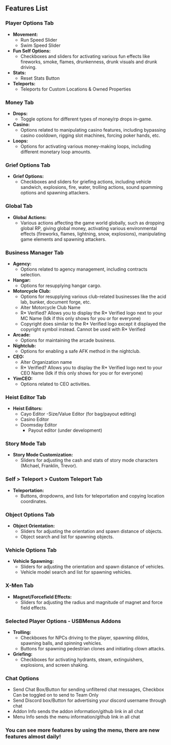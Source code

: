 ## Features List

### Player Options Tab
- **Movement:**
  - Run Speed Slider
  - Swim Speed Slider
- **Fun Self Options:**
  - Checkboxes and sliders for activating various fun effects like fireworks, smoke, flames, drunkenness, drunk visuals and drunk driving.
- **Stats:**
  - Reset Stats Button
- **Teleports:**
  - Teleports for Custom Locations & Owned Properties

### Money Tab
- **Drops:**
  - Toggle options for different types of money/rp drops in-game.
- **Casino:**
  - Options related to manipulating casino features, including bypassing casino cooldown, rigging slot machines, forcing poker hands, etc.
- **Loops:**
  - Options for activating various money-making loops, including different monetary loop amounts.

### Grief Options Tab
- **Grief Options:**
  - Checkboxes and sliders for griefing actions, including vehicle sandwich, explosions, fire, water, trolling actions, sound spamming options and spawning attackers.

### Global Tab
- **Global Actions:**
  - Various actions affecting the game world globally, such as dropping global RP, giving global money, activating various environmental effects (fireworks, flames, lightning, snow, explosions), manipulating game elements and spawning attackers.

### Business Manager Tab
- **Agency:**
  - Options related to agency management, including contracts selection.
- **Hangar:**
  - Options for resupplying hangar cargo.
- **Motorcycle Club:**
  - Options for resupplying various club-related businesses like the acid lab, bunker, document forge, etc.
  - Alter Motorcycle Club Name
  - R* Verified? Allows you to display the R* Verified logo next to your MC Name (Idk if this only shows for you or for everyone)
  - Copyright does similar to the R* Verified logo except it displayed the copyright symbol instead.  Cannot be used with R* Verified
- **Arcade:**
  - Options for maintaining the arcade business.
- **Nightclub:**
  - Options for enabling a safe AFK method in the nightclub.
- **CEO:**
  - Alter Organization name
  - R* Verified?  Allows you to display the R* Verified logo next to your CEO Name (Idk if this only shows for you or for everyone)
- **YimCEO:**
  - Options related to CEO activities.

### Heist Editor Tab
- **Heist Editors:**
  - Cayo Editor
    -Size/Value Editor (for bag/payout editing)
  - Casino Editor
  - Doomsday Editor
    - Payout editor (under development) 

### Story Mode Tab
- **Story Mode Customization:**
  - Sliders for adjusting the cash and stats of story mode characters (Michael, Franklin, Trevor).

### Self > Teleport > Custom Teleport Tab
- **Teleportation:**
  - Buttons, dropdowns, and lists for teleportation and copying location coordinates.

### Object Options Tab
- **Object Orientation:**
  - Sliders for adjusting the orientation and spawn distance of objects.
  - Object search and list for spawning objects.

### Vehicle Options Tab
- **Vehicle Spawning:**
  - Sliders for adjusting the orientation and spawn distance of vehicles.
  - Vehicle model search and list for spawning vehicles.

### X-Men Tab
- **Magnet/Forcefield Effects:**
  - Sliders for adjusting the radius and magnitude of magnet and force field effects.

### Selected Player Options - USBMenus Addons
- **Trolling:**
  - Checkboxes for NPCs driving to the player, spawning dildos, spawning balls, and spinning vehicles.
  - Buttons for spawning pedestrian clones and initiating clown attacks.
- **Griefing:**
  - Checkboxes for activating hydrants, steam, extinguishers, explosions, and screen shaking.

### Chat Options
- Send Chat Box/Button for sending unfiltered chat messages, Checkbox Can be toggled on to send to Team Only
- Send Discord box/Button for advertising your discord username through chat
- Addon Info sends the addon information/github link in all chat
- Menu Info sends the menu information/github link in all chat

### You can see more features by using the menu, there are new features almost daily!
